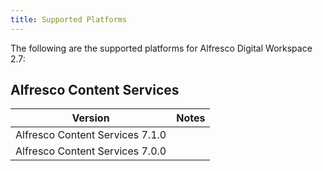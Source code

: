 ```yaml
---
title: Supported Platforms
---
```

The following are the supported platforms for Alfresco Digital Workspace 2.7:

## Alfresco Content Services

| Version | Notes |
| ------- | ----- |
| Alfresco Content Services 7.1.0 | |
| Alfresco Content Services 7.0.0 | |

